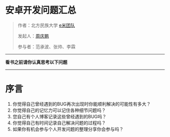 # 安卓开发问题汇总


> 作者：北方民族大学 [e米团队](https://www.gitbook.com/@emiteam)
> 
> 发起人：[周庆鹏](https://github.com/lovelvyan)
> 
> 参与者：范承波、张帅、李霖



---


**看书之前请你认真思考以下问题**


---


# 序言

1. 你觉得自己曾经遇到的BUG再次出现时你能顺利解决的可能性有多大？
2. 你觉得自己的记忆力可以记住各种细节问题吗？
3. 您自己有个人博客记录这些曾经遇到的BUG吗？
4. 你觉得自己有时间记录自己解决问题的过程吗？
5. 如果你有机会参与个人开发问题的整理分享你会参与吗？



